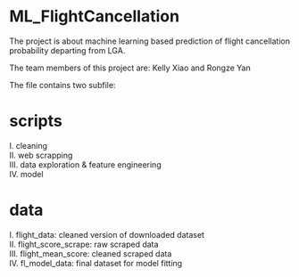 # ML_FlightCancellation
The project is about machine learning based prediction of flight cancellation probability departing from LGA. 

The team members of this project are: Kelly Xiao and Rongze Yan

The file contains two subfile:

# scripts
I. cleaning  
II. web scrapping  
III. data exploration & feature engineering   
IV. model

# data
I. flight_data: cleaned version of downloaded dataset   
II. flight_score_scrape: raw scraped data   
III. flight_mean_score: cleaned scraped data   
IV. fl_model_data: final dataset for model fitting
